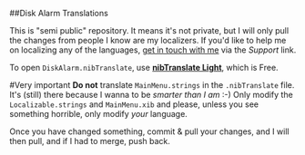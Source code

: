 ##Disk Alarm Translations

This is "semi public" repository. It means it's not private, but I will only pull the changes from people I know are my localizers. If you'd like to help me on localizing any of the languages, [get in touch with me](http://diskalarm.com) via the *Support* link.

To open `DiskAlarm.nibTranslate`, use [**nibTranslate Light**](http://itunes.apple.com/de/app/nibtranslate-light/id419607106?mt=12), which is Free.

#Very important
**Do not** translate `MainMenu.strings` in the `.nibTranslate` file. It's (still) there because I wanna to be *smarter than I am* :-) Only modify the `Localizable.strings` and `MainMenu.xib` and please, unless you see something horrible, only modify *your* language.

Once you have changed something, commit & pull your changes, and I will then pull, and if I had to merge, push back.